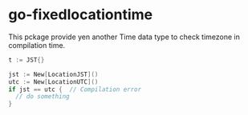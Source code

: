 # go-fixedlocationtime
This pckage provide yen another Time data type to check timezone in compilation time.

``` go
t := JST{}
```

``` go
jst := New[LocationJST]()
utc := New[LocationUTC]()
if jst == utc {  // Compilation error
  // do something
}
```
